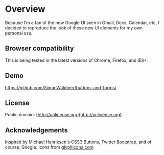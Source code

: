 # Overview #

Because I'm a fan of the new Google UI seen in Gmail, Docs, Calendar, etc, I decided to reproduce
the look of these new UI elements for my own personal use.

## Browser compatibility ##

This is being tested in the latest versions of Chrome, Firefox, and IE8+.


## Demo ##

https://github.com/SimonWaldherr/buttons-and-forms/


## License ##

Public domain: [http://unlicense.org](http://unlicense.org)


## Acknowledgements ##

Inspired by Michael Henriksen's 
[CSS3 Buttons](http://github.com/michenriksen/css3buttons),
[Twitter Bootstrap](http://twitter.github.com/bootstrap/), 
and of course, Google. Icons from [glyphicons.com](http://glyphicons.com/).